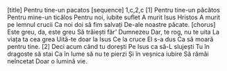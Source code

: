 [title] Pentru tine-un pacatos
[sequence] 1,c,2,c
[1]
Pentru tine-un păcătos
Pentru mine-un ticălos
Pentru noi, iubite suflet
A murit Isus Hristos
A murit pe lemnul crucii
Ca noi doi să fim salvați
De-ale noastre păcate.
[chorus]
Este greu, da, este greu
Să trăiești făr’ Dumnezeu
Dar, te rog, nu te uita
La viața ta cea grea
Uită-te doar la Isus
Ce la  cruce El s-a dus
Ca să moară pentru tine.
[2]
Deci acum când tu dorești
Pe Isus ca să-L slujești
Tu în dragoste să stai
Ca în lume să nu te pierzi
Și în veșnica iubire
Să rămâi neîncetat
Doar o lumină vie.

